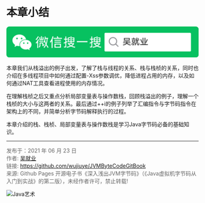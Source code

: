 # 本章小结

![Java艺术](../qrcode/javaskill_qrcode_01.png)

本章我们从栈溢出的例子出发，了解了栈与线程的关系、栈与栈桢的关系，同时也介绍在多线程项目中如何通过配置-Xss参数调优，降低进程占用的内存，以及如何通过NAT工具查看进程使用的内存情况。

 在理解栈桢之后又重点分析局部变量表与操作数栈，回顾栈溢出的例子，理解一个栈桢的大小与这两者的关系。最后通过++i的例子列举了汇编指令与字节码指令在架构上的不同，并简单分析字节码解释执行的过程。

 本章介绍的栈、栈桢、局部变量表与操作数栈是学习Java字节码必备的基础知识。

---

<font color= #666666>发布于：2021 年 06 月 23 日</font><br><font color= #666666>作者: [吴就业](https://www.wujiuye.com/)</font><br><font color= #666666>链接: https://github.com/wujiuye/JVMByteCodeGitBook</font><br><font color= #666666>来源: Github Pages 开源电子书《深入浅出JVM字节码》（《Java虚拟机字节码从入门到实战》的第二版），未经作者许可，禁止转载!</font><br>

![Java艺术](../qrcode/javaskill_qrcode_02.png)